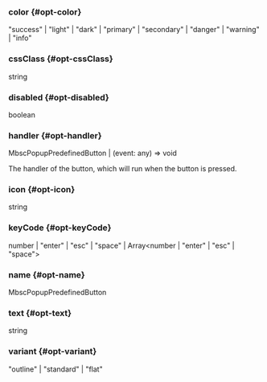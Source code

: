 ### color {#opt-color}

"success" &#124; "light" &#124; "dark" &#124; "primary" &#124; "secondary" &#124; "danger" &#124; "warning" &#124; "info"


### cssClass {#opt-cssClass}

string


### disabled {#opt-disabled}

boolean


### handler {#opt-handler}

MbscPopupPredefinedButton &#124; (event: any) => void


The handler of the button, which will run when the button is pressed.
### icon {#opt-icon}

string


### keyCode {#opt-keyCode}

number &#124; "enter" &#124; "esc" &#124; "space" &#124; Array&lt;number &#124; "enter" &#124; "esc" &#124; "space"&gt;


### name {#opt-name}

MbscPopupPredefinedButton


### text {#opt-text}

string


### variant {#opt-variant}

"outline" &#124; "standard" &#124; "flat"

